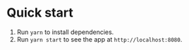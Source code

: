 # Quick start

1. Run `yarn` to install dependencies.<br />
2. Run `yarn start` to see the app at `http://localhost:8080`.
